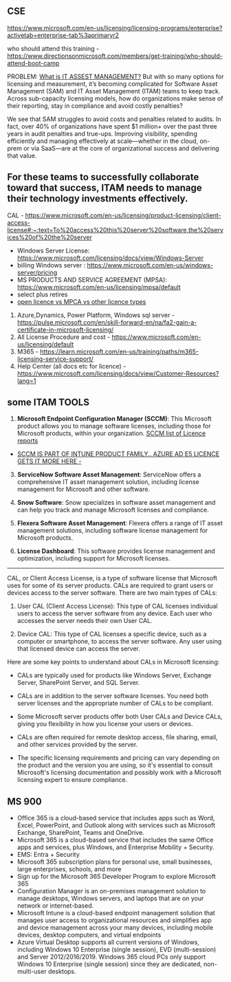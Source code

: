 ## CSE 
https://www.microsoft.com/en-us/licensing/licensing-programs/enterprise?activetab=enterprise-tab%3aprimaryr2


who should attend this training - https://www.directionsonmicrosoft.com/members/get-training/who-should-attend-boot-camp

PROBLEM: 
[What is IT ASSEST MANAGEMENT?](https://www.ibm.com/blog/it-asset-management/)
But with so many options for licensing and measurement, it’s becoming complicated for Software Asset Management (SAM) and IT Asset Management (ITAM) teams to keep track. Across sub-capacity licensing models, how do organizations make sense of their reporting, stay in compliance and avoid costly penalties?

We see that SAM struggles to avoid costs and penalties related to audits. In fact, over 40% of organizations have spent $1 million+ over the past three years in audit penalties and true-ups.  Improving visibility, spending efficiently and managing effectively at scale—whether in the cloud, on-prem or via SaaS—are at the core of organizational success and delivering that value.

For these teams to successfully collaborate toward that success, ITAM needs to manage their technology investments effectively.
---------------------
CAL - https://www.microsoft.com/en-us/licensing/product-licensing/client-access-license#:~:text=To%20access%20this%20server%20software,the%20services%20of%20the%20server

- Windows Server License: https://www.microsoft.com/licensing/docs/view/Windows-Server
- billing Windows server : https://www.microsoft.com/en-us/windows-server/pricing
- MS PRODUCTS AND SERVICE AGREEMENT (MPSA): https://www.microsoft.com/en-us/licensing/mpsa/default
- select plus retires 
- [open licence vs MPCA vs other licence types](https://www.microsoft.com/en-us/Licensing/licensing-programs/licensing-for-industries?activetab=licensing-for-industries-pivot%3aprimaryr2)

1. Azure,Dynamics, Power Platform, Windows sql server - https://pulse.microsoft.com/en/skill-forward-en/na/fa2-gain-a-certificate-in-microsoft-licensing/
2. All License Procedure and cost - https://www.microsoft.com/en-us/licensing/default
3. M365 - https://learn.microsoft.com/en-us/training/paths/m365-licensing-service-support/
4. Help Center (all docs etc for licence) - https://www.microsoft.com/licensing/docs/view/Customer-Resources?lang=1

## some ITAM TOOLS 
1. **Microsoft Endpoint Configuration Manager (SCCM)**: This Microsoft product allows you to manage software licenses, including those for Microsoft products, within your organization.
[SCCM list of Licence reports](https://learn.microsoft.com/en-us/mem/configmgr/core/servers/manage/list-of-reports)

- [SCCM IS PART OF INTUNE PRODUCT FAMILY.. AZURE AD E5 LICENCE GETS IT MORE HERE - ](https://learn.microsoft.com/en-us/answers/questions/672050/license-for-microsoft-system-center-configuration)

3. **ServiceNow Software Asset Management**: ServiceNow offers a comprehensive IT asset management solution, including license management for Microsoft and other software.

4. **Snow Software**: Snow specializes in software asset management and can help you track and manage Microsoft licenses and compliance.

5. **Flexera Software Asset Management**: Flexera offers a range of IT asset management solutions, including software license management for Microsoft products.

6. **License Dashboard**: This software provides license management and optimization, including support for Microsoft licenses.
-----------
CAL, or Client Access License, is a type of software license that Microsoft uses for some of its server products. CALs are required to grant users or devices access to the server software. There are two main types of CALs:

1. User CAL (Client Access License): This type of CAL licenses individual users to access the server software from any device. Each user who accesses the server needs their own User CAL.

2. Device CAL: This type of CAL licenses a specific device, such as a computer or smartphone, to access the server software. Any user using that licensed device can access the server.

Here are some key points to understand about CALs in Microsoft licensing:

- CALs are typically used for products like Windows Server, Exchange Server, SharePoint Server, and SQL Server.

- CALs are in addition to the server software licenses. You need both server licenses and the appropriate number of CALs to be compliant.

- Some Microsoft server products offer both User CALs and Device CALs, giving you flexibility in how you license your users or devices.

- CALs are often required for remote desktop access, file sharing, email, and other services provided by the server.

- The specific licensing requirements and pricing can vary depending on the product and the version you are using, so it's essential to consult Microsoft's licensing documentation and possibly work with a Microsoft licensing expert to ensure compliance.

## MS 900
- Office 365 is a cloud-based service that includes apps such as Word, Excel, PowerPoint, and Outlook along with services such as Microsoft Exchange, SharePoint, Teams and OneDrive. 
- Microsoft 365 is a cloud-based service that includes the same Office apps and services, plus Windows, and Enterprise Mobility + Security.
- EMS: Entra + Security
- Microsoft 365 subscription plans for personal use, small businesses, large enterprises, schools, and more
- Sign up for the Microsoft 365 Developer Program to explore Microsoft 365
- Configuration Manager is an on-premises management solution to manage desktops, Windows servers, and laptops that are on your network or internet-based.
- Microsoft Intune is a cloud-based endpoint management solution that manages user access to organizational resources and simplifies app and device management across your many devices, including mobile devices, desktop computers, and virtual endpoints
- Azure Virtual Desktop supports all current versions of Windows, including Windows 10 Enterprise (single session), EVD (multi-session) and Server 2012/2016/2019. Windows 365 cloud PCs only support Windows 10 Enterprise (single session) since they are dedicated, non-multi-user desktops.
